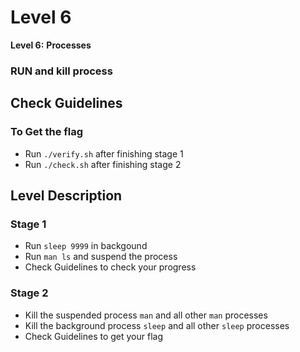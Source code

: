 # Level 6
**Level 6:** **Processes**

### RUN and kill process

## Check Guidelines
### To Get the flag
- Run `./verify.sh` after finishing stage 1
- Run `./check.sh` after finishing stage 2

## Level Description
### Stage 1
- Run `sleep 9999` in backgound
- Run `man ls` and suspend the process
- Check Guidelines to check your progress 

### Stage 2
- Kill the suspended process `man` and all other `man` processes
- Kill the background process `sleep` and all other `sleep` processes
- Check Guidelines to get your flag 
